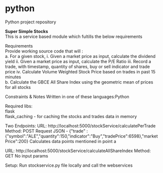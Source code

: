 # python
Python project repository

<b>Super Simple Stocks</b><br> 
 This is a service based module which fultills the below requirements

Requirements<br>
Provide working source code that will :<br>
a. For a given stock,
  i. Given a market price as input, calculate the dividend yield
  ii. Given a market price as input, calculate the P/E Ratio
  iii. Record a trade, with timestamp, quantity of shares, buy or sell indicator and
  trade price
  iv. Calculate Volume Weighted Stock Price based on trades in past 15 minutes <br>
b. Calculate the GBCE All Share Index using the geometric mean of prices for all stocks

Constraints & Notes
Written in one of these languages:Python

Required libs:<br>
flask<br>
flask_caching - for caching the stocks and trades data in memory

Two Endpoints:
URL: http://localhost:5000/stockService/calculatePerTrade
Method: POST
Request JSON - {"trade" : {"symbol":"ALE","quantity":150,"indicator":"Buy","tradePrice":6598},"marketPrice":200}
Calculates data points mentioned in point a

URL: http://localhost:5000/stockService/calculateAllShareIndex
Method: GET
No input params

Setup:
Run   stockservice.py file locally and call the webservices

